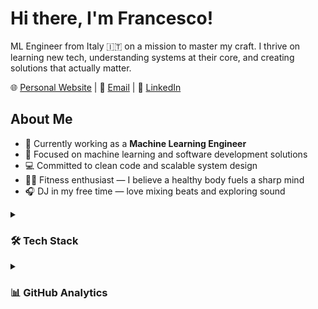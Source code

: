 # Hi there, I'm Francesco!

ML Engineer from Italy 🇮🇹 on a mission to master my craft. I thrive on learning new tech, understanding systems at their core, and creating solutions that actually matter.

🌐 <a href="https://francescosannicola.com" target="_blank">Personal Website</a> | 
📧 <a href="mailto:francescosannicola1997@gmail.com" target="_blank">Email</a> | 
💼 <a href="https://www.linkedin.com/in/francesco-sannicola" target="_blank">LinkedIn</a>

## About Me
- 💼 Currently working as a <strong>Machine Learning Engineer</strong>
- 🤖 Focused on machine learning and software development solutions
- 💻 Committed to clean code and scalable system design
- 🏋️‍♂️ Fitness enthusiast — I believe a healthy body fuels a sharp mind
- 🎧 DJ in my free time — love mixing beats and exploring sound
<details>
<summary><h3>🛠️ Tech Stack</h3></summary>

**Languages:**

![Python](https://img.shields.io/badge/python-3670A0?style=for-the-badge&logo=python&logoColor=ffdd54) ![Java](https://img.shields.io/badge/java-%23ED8B00.svg?style=for-the-badge&logo=java&logoColor=white) ![R](https://img.shields.io/badge/r-%23276DC3.svg?style=for-the-badge&logo=r&logoColor=white) ![C](https://img.shields.io/badge/c-%2300599C.svg?style=for-the-badge&logo=c&logoColor=white)

**Machine Learning & Data Science:**

![TensorFlow](https://img.shields.io/badge/TensorFlow-%23FF6F00.svg?style=for-the-badge&logo=TensorFlow&logoColor=white) ![Keras](https://img.shields.io/badge/Keras-%23D00000.svg?style=for-the-badge&logo=Keras&logoColor=white) ![scikit-learn](https://img.shields.io/badge/scikit--learn-%23F7931E.svg?style=for-the-badge&logo=scikit-learn&logoColor=white) ![NumPy](https://img.shields.io/badge/numpy-%23013243.svg?style=for-the-badge&logo=numpy&logoColor=white) ![Pandas](https://img.shields.io/badge/pandas-%23150458.svg?style=for-the-badge&logo=pandas&logoColor=white) ![SciPy](https://img.shields.io/badge/SciPy-%230C55A5.svg?style=for-the-badge&logo=scipy&logoColor=%white)

**Frameworks & Tools:**

![FastAPI](https://img.shields.io/badge/FastAPI-009688?style=for-the-badge&logo=fastapi&logoColor=white) ![Flask](https://img.shields.io/badge/flask-%23000.svg?style=for-the-badge&logo=flask&logoColor=white) ![Spring](https://img.shields.io/badge/spring-%236DB33F.svg?style=for-the-badge&logo=spring&logoColor=white) ![Docker](https://img.shields.io/badge/docker-%230db7ed.svg?style=for-the-badge&logo=docker&logoColor=white) ![Kubernetes](https://img.shields.io/badge/kubernetes-%23326ce5.svg?style=for-the-badge&logo=kubernetes&logoColor=white)

**Cloud & Infrastructure:**

![AWS](https://img.shields.io/badge/AWS-232F3E?style=for-the-badge&logo=amazon-aws&logoColor=white) ![Google Cloud](https://img.shields.io/badge/Google%20Cloud-%234285F4.svg?style=for-the-badge&logo=google-cloud&logoColor=white) ![GitLab CI/CD](https://img.shields.io/badge/GitLab_CI/CD-FCA121?style=for-the-badge&logo=gitlab&logoColor=white)

**Databases:**

![PostgreSQL](https://img.shields.io/badge/PostgreSQL-336791?style=for-the-badge&logo=postgresql&logoColor=white) ![MySQL](https://img.shields.io/badge/mysql-%2300f.svg?style=for-the-badge&logo=mysql&logoColor=white) ![MongoDB](https://img.shields.io/badge/MongoDB-%234ea94b.svg?style=for-the-badge&logo=mongodb&logoColor=white)

**Development Environment:**

![LINUX](https://img.shields.io/badge/Linux-FCC624?style=for-the-badge&logo=linux&logoColor=black) ![Anaconda](https://img.shields.io/badge/Anaconda-%2344A833.svg?style=for-the-badge&logo=anaconda&logoColor=white) ![Qlik Sense](https://img.shields.io/badge/Qlik_Sense-48B9C7?style=for-the-badge&logo=qlik&logoColor=white) ![Confluence](https://img.shields.io/badge/confluence-%23172BF4.svg?style=for-the-badge&logo=confluence&logoColor=white) ![Jira](https://img.shields.io/badge/jira-%230A0FFF.svg?style=for-the-badge&logo=jira&logoColor=white)

</details>
<details>
<summary><h3>📊 GitHub Analytics</h3></summary>

<div align="center">
  <img height="180em" src="https://github-readme-stats.vercel.app/api?username=francesco-s&theme=tokyonight&hide_border=true&include_all_commits=false&count_private=false"/>
  <img height="180em" src="https://github-readme-stats.vercel.app/api/top-langs/?username=francesco-s&theme=tokyonight&hide_border=true&include_all_commits=false&count_private=false&layout=compact"/>
</div>

<br/>

<div align="center">
  <img src="https://github-readme-streak-stats.herokuapp.com/?user=francesco-s&theme=tokyonight&hide_border=true"/>
</div>

---

<div align="center">
  <img src="https://komarev.com/ghpvc/?username=francesco-s&style=flat-square&color=blue" alt="Profile views"/>
</div>

</details>

